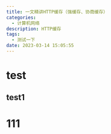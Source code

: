```yaml
---
title: 一文精讲HTTP缓存（强缓存、协商缓存）
categories:
  - 计算机网络
description: HTTP缓存
tags:
  - 测试一下
date: 2023-03-14 15:05:55
---
```


# test

## test1

# 111
